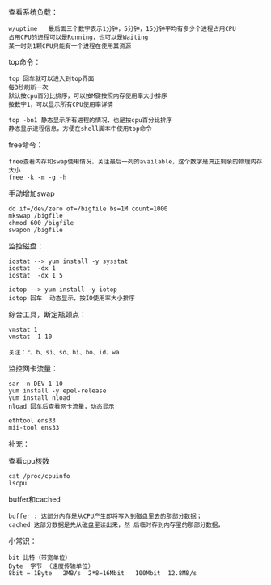 查看系统负载：

	w/uptime   最后面三个数字表示1分钟，5分钟，15分钟平均有多少个进程占用CPU
	占用CPU的进程可以是Running，也可以是Waiting
	某一时刻1颗CPU只能有一个进程在使用其资源

top命令：

	top 回车就可以进入到top界面
	每3秒刷新一次
	默认按cpu百分比排序，可以按M键按照内存使用率大小排序
	按数字1，可以显示所有CPU使用率详情
	
	top -bn1 静态显示所有进程的情况，也是按cpu百分比排序
	静态显示进程信息，方便在shell脚本中使用top命令

free命令：

	free查看内存和swap使用情况，关注最后一列的available，这个数字是真正剩余的物理内存大小
	free -k -m -g -h

手动增加swap

	dd if=/dev/zero of=/bigfile bs=1M count=1000
	mkswap /bigfile
	chmod 600 /bigfile
	swapon /bigfile
	

监控磁盘：

	iostat --> yum install -y sysstat
	iostat  -dx 1
	iostat  -dx 1 5

	iotop --> yum install -y iotop
	iotop 回车  动态显示，按IO使用率大小排序


综合工具，断定瓶颈点：

	vmstat 1 
	vmstat  1 10

	关注：r、b、si、so、bi、bo、id、wa

监控网卡流量：
	
	sar -n DEV 1 10
	yum install -y epel-release
	yum install nload
	nload 回车后查看网卡流量，动态显示

	ethtool ens33
	mii-tool ens33


	

补充：

查看cpu核数
	
	cat /proc/cpuinfo
	lscpu

buffer和cached

	buffer : 这部分内存是从CPU产生即将写入到磁盘里去的那部分数据；  
	cached 这部分数据是先从磁盘里读出来，然 后临时存到内存里的那部分数据，

小常识：

	bit 比特（带宽单位）
	Byte  字节 （速度传输单位）
	8bit = 1Byte   2MB/s  2*8=16Mbit   100Mbit  12.8MB/s
